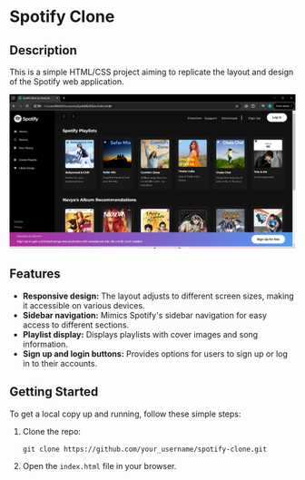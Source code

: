 # Spotify Clone
## Description
This is a simple HTML/CSS project aiming to replicate the layout and design of the Spotify web application.

![Project Preview](preview.png)

## Features
- **Responsive design:** The layout adjusts to different screen sizes, making it accessible on various devices.
- **Sidebar navigation:** Mimics Spotify's sidebar navigation for easy access to different sections.
- **Playlist display:** Displays playlists with cover images and song information.
- **Sign up and login buttons:** Provides options for users to sign up or log in to their accounts.

## Getting Started
To get a local copy up and running, follow these simple steps:
1. Clone the repo:
    ```
    git clone https://github.com/your_username/spotify-clone.git
    ```
2. Open the `index.html` file in your browser.


